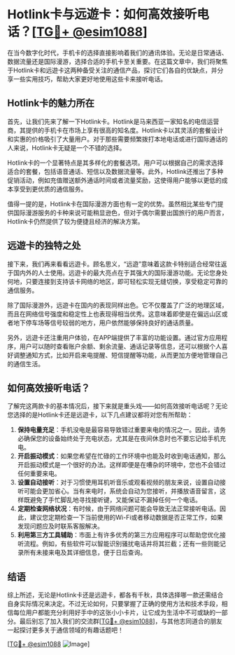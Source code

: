 # Hotlink卡与远遊卡：如何高效接听电话？[[TG💪+ @esim1088](https://t.me/s/esim1088)]

在当今数字化时代，手机卡的选择直接影响着我们的通讯体验。无论是日常通话、数据流量还是国际漫游，选择合适的手机卡至关重要。在这篇文章中，我们将聚焦于Hotlink卡和远遊卡这两种备受关注的通信产品，探讨它们各自的优缺点，并分享一些实用技巧，帮助大家更好地使用这些卡来接听电话。

## Hotlink卡的魅力所在

首先，让我们先来了解一下Hotlink卡。Hotlink是马来西亚一家知名的电信运营商，其提供的手机卡在市场上享有很高的知名度。Hotlink卡以其灵活的套餐设计和实惠的价格吸引了大量用户。对于那些需要频繁拨打本地电话或进行国际通话的人来说，Hotlink卡无疑是一个不错的选择。

Hotlink卡的一个显著特点是其多样化的套餐选项。用户可以根据自己的需求选择适合的套餐，包括语音通话、短信以及数据流量等。此外，Hotlink还推出了多种促销活动，例如充值赠送额外通话时间或者流量奖励，这使得用户能够以更低的成本享受到更优质的通信服务。

值得一提的是，Hotlink卡在国际漫游方面也有一定的优势。虽然相比某些专门提供国际漫游服务的卡种来说可能稍显逊色，但对于偶尔需要出国旅行的用户而言，Hotlink卡仍然提供了较为便捷且经济的解决方案。

## 远遊卡的独特之处

接下来，我们再来看看远遊卡。顾名思义，“远遊”意味着这款卡特别适合经常往返于国内外的人士使用。远遊卡的最大亮点在于其强大的国际漫游功能。无论您身处何地，只要连接到支持该卡网络的地区，即可轻松实现无缝切换，享受稳定可靠的通信服务。

除了国际漫游外，远遊卡在国内的表现同样出色。它不仅覆盖了广泛的地理区域，而且在网络信号强度和稳定性上也表现得相当优秀。这意味着即使是在偏远山区或者地下停车场等信号较弱的地方，用户依然能够保持良好的通话质量。

另外，远遊卡还注重用户体验，在APP端提供了丰富的功能设置。通过官方应用程序，用户可以随时查看账户余额、剩余流量、通话记录等信息，还可以根据个人喜好调整通知方式，比如开启来电提醒、短信提醒等功能，从而更加方便地管理自己的通信生活。

## 如何高效接听电话？

了解完这两款卡的基本情况后，接下来就是重头戏——如何高效接听电话呢？无论您选择的是Hotlink卡还是远遊卡，以下几点建议都将对您有所帮助：

1. **保持电量充足**：手机没电是最容易导致错过重要来电的情况之一。因此，请务必确保您的设备始终处于充电状态，尤其是在夜间休息时也不要忘记给手机充电。
2. **开启振动模式**：如果您希望在忙碌的工作环境中也能及时收到电话通知，那么开启振动模式是一个很好的办法。这样即便是在嘈杂的环境中，您也不会错过任何重要来电。
3. **设置自动接听**：对于习惯使用耳机听音乐或观看视频的朋友来说，设置自动接听可能会更加省心。当有来电时，系统会自动为您接听，并播放语音留言，这样既避免了手忙脚乱地寻找接听键，又能保证不漏掉任何一个电话。
4. **定期检查网络状况**：有时候，由于网络问题可能会导致无法正常接听电话。因此，建议您定期检查一下当前使用的Wi-Fi或者移动数据是否正常工作，如果发现问题应及时联系客服解决。
5. **利用第三方工具辅助**：市面上有许多优秀的第三方应用程序可以帮助您优化接听流程。例如，有些软件可以智能识别骚扰电话并将其拦截；还有一些则能记录所有未接来电及其详细信息，便于日后查询。

## 结语

综上所述，无论是Hotlink卡还是远遊卡，都各有千秋，具体选择哪一款还需结合自身实际情况来决定。不过无论如何，只要掌握了正确的使用方法和技术手段，相信每位用户都能充分利用好手中的这张小小卡片，让它成为生活中不可或缺的一部分。最后别忘了加入我们的交流群[[TG💪+ @esim1088](https://t.me/s/esim1088)]，与其他志同道合的朋友一起探讨更多关于通信领域的有趣话题吧！

[[TG💪+ @esim1088](https://t.me/s/esim1088) ![Image](https://i.postimg.cc/4NQfJmqS/Snipaste-2025-05-13-00-14-12.png)]